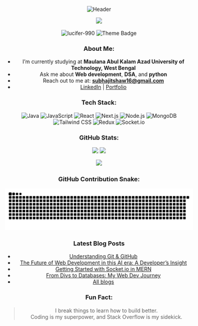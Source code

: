 <div align="center">
  
![Header](https://capsule-render.vercel.app/api?type=venom&height=300&color=gradient&customColorList=6,11,20&text=Subhajit%20Shaw&fontAlignY=81&fontColor=668CFF)

<div/>
<!-- <h1 align="center">
  Hi I'm Subhajit Shaw
  <img src="https://media.giphy.com/media/hvRJCLFzcasrR4ia7z/giphy.gif" width="35" />
</h1> -->

<p align="center">
  <a href="https://github.com/lucifer-990"><img src="https://readme-typing-svg.herokuapp.com?font=Fira+Code&weight=500&size=24&duration=3000&pause=1000&color=668CFF&center=true&vCenter=true&width=500&lines=Full-Stack+Developer;MERN+Stack+Enthusiast;Open+Source+Contributor;Lifelong+Learner"></a>
</p>

<p align="center">
  <img src="https://komarev.com/ghpvc/?username=lucifer-990&label=Visitors&color=0e75b6&style=flat" alt="lucifer-990" />
  <picture>
    <source media="(prefers-color-scheme: dark)" srcset="https://img.shields.io/badge/Theme-Dark-informational?style=flat&logo=github" />
    <source media="(prefers-color-scheme: light)" srcset="https://img.shields.io/badge/Theme-Light-informational?style=flat&logo=github" />
    <img alt="Theme Badge" src="https://img.shields.io/badge/Theme-Auto-informational?style=flat&logo=github" />
  </picture>
</p>


### About Me:
-  I’m currently studying at **Maulana Abul Kalam Azad University of Technology, West Bengal** 
-  Ask me about **Web development**, **DSA**, and **python**  
-  Reach out to me at: **subhajitshaw16@gmail.com**  
-  [LinkedIn](https://linkedin.com/in/subhajit-shaw-56610b208) | [Portfolio](https://portfolio-bay-one-88.vercel.app)


### Tech Stack:
![Java](https://img.shields.io/badge/-Java-black?style=for-the-badge&logo=java)
![JavaScript](https://img.shields.io/badge/-JavaScript-black?style=for-the-badge&logo=javascript)
![React](https://img.shields.io/badge/-React-black?style=for-the-badge&logo=react)
![Next.js](https://img.shields.io/badge/-Next.js-black?style=for-the-badge&logo=next.js)
![Node.js](https://img.shields.io/badge/-Node.js-black?style=for-the-badge&logo=node.js)
![MongoDB](https://img.shields.io/badge/-MongoDB-black?style=for-the-badge&logo=mongodb)
![Tailwind CSS](https://img.shields.io/badge/-Tailwind%20CSS-black?style=for-the-badge&logo=tailwind-css)
![Redux](https://img.shields.io/badge/-Redux-black?style=for-the-badge&logo=redux)
![Socket.io](https://img.shields.io/badge/-Socket.io-black?style=for-the-badge&logo=socket.io)


### GitHub Stats:

<p align="center">
  <img src="https://github-readme-stats.vercel.app/api?username=lucifer-990&show_icons=true&theme=tokyonight" width="47%" />
  <img src="https://github-readme-streak-stats.herokuapp.com?user=lucifer-990&theme=tokyonight&hide_border=true" width="47%" />
</p>

<p align="center">
  <img src="https://github-readme-stats.vercel.app/api/top-langs/?username=lucifer-990&layout=compact&theme=tokyonight" width="47%" />
</p>



###  GitHub Contribution Snake:
<p align="center">
  <img src="https://github.com/lucifer-990/lucifer-990/blob/output/github-contribution-grid-snake.svg" />
</p>

###  Latest Blog Posts

-  [Understanding Git & GitHub](https://portfolio-bay-one-88.vercel.app/686f6e9ad274318bf56be00a)
-  [The Future of Web Development in this AI era: A Developer’s Insight](https://portfolio-bay-one-88.vercel.app/686f6e6ea203058de68c9166)
-  [Getting Started with Socket.io in MERN](https://yourblogsite.com/blog/socket-io-setup)
-  [From Divs to Databases: My Web Dev Journey](https://portfolio-bay-one-88.vercel.app/686f4f5fbb1565dd3b42251a)
-  [All blogs](https://portfolio-bay-one-88.vercel.app/#blog)




###  Fun Fact:
>  I break things to learn how to build better.  
>  Coding is my superpower, and Stack Overflow is my sidekick.



